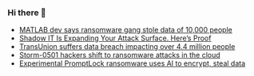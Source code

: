 ### Hi there 👋

<!--START_SECTION:feed-->
* [MATLAB dev says ransomware gang stole data of 10,000 people](https://www.bleepingcomputer.com/news/security/matlab-dev-says-ransomware-gang-stole-data-of-over-10-000-people/)
* [Shadow IT Is Expanding Your Attack Surface. Here’s Proof](https://www.bleepingcomputer.com/news/security/shadow-it-is-expanding-your-attack-surface-heres-proof/)
* [TransUnion suffers data breach impacting over 4.4 million people](https://www.bleepingcomputer.com/news/security/transunion-suffers-data-breach-impacting-over-44-million-people/)
* [Storm-0501 hackers shift to ransomware attacks in the cloud](https://www.bleepingcomputer.com/news/security/storm-0501-hackers-shift-to-ransomware-attacks-in-the-cloud/)
* [Experimental PromptLock ransomware uses AI to encrypt, steal data](https://www.bleepingcomputer.com/news/security/experimental-promptlock-ransomware-uses-ai-to-encrypt-steal-data/)
<!--END_SECTION:feed-->

<!--
**frankenk/frankenk** is a ✨ _special_ ✨ repository because its `README.md` (this file) appears on your GitHub profile.

Here are some ideas to get you started:

- 🔭 I’m currently working on ...
- 🌱 I’m currently learning ...
- 👯 I’m looking to collaborate on ...
- 🤔 I’m looking for help with ...
- 💬 Ask me about ...
- 📫 How to reach me: ...
- 😄 Pronouns: ...
- ⚡ Fun fact: ...
-->



